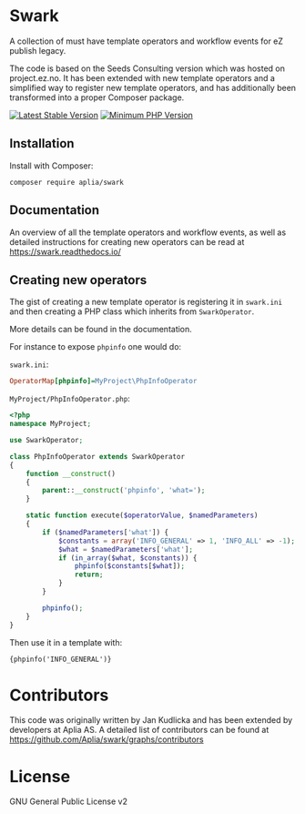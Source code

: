 # Swark

A collection of must have template operators and workflow events for eZ publish legacy.

The code is based on the Seeds Consulting version which was hosted on project.ez.no.
It has been extended with new template operators and a simplified way to register new template operators,
and has additionally been transformed into a proper Composer package.

[![Latest Stable Version](https://img.shields.io/packagist/v/aplia/swark.svg?style=flat-square)](https://packagist.org/packages/aplia/swark)
[![Minimum PHP Version](https://img.shields.io/badge/php-%3E%3D%205.3-8892BF.svg?style=flat-square)](https://php.net/)

## Installation

Install with Composer:

```console
composer require aplia/swark
```

## Documentation

An overview of all the template operators and workflow events, as well as detailed instructions
for creating new operators can be read at https://swark.readthedocs.io/

## Creating new operators

The gist of creating a new template operator is registering it in `swark.ini` and then creating
a PHP class which inherits from `SwarkOperator`.

More details can be found in the documentation.

For instance to expose `phpinfo` one would do:

`swark.ini`:
```ini
OperatorMap[phpinfo]=MyProject\PhpInfoOperator
```

`MyProject/PhpInfoOperator.php`:
```php
<?php
namespace MyProject;

use SwarkOperator;

class PhpInfoOperator extends SwarkOperator
{
    function __construct()
    {
        parent::__construct('phpinfo', 'what=');
    }

    static function execute($operatorValue, $namedParameters)
    {
        if ($namedParameters['what']) {
            $constants = array('INFO_GENERAL' => 1, 'INFO_ALL' => -1);
            $what = $namedParameters['what'];
            if (in_array($what, $constants)) {
                phpinfo($constants[$what]);
                return;
            }
        }

        phpinfo();
    }
}
```

Then use it in a template with:

```eztemplate
{phpinfo('INFO_GENERAL')}
```

# Contributors

This code was originally written by Jan Kudlicka and has been extended by developers at Aplia AS.
A detailed list of contributors can be found at https://github.com/Aplia/swark/graphs/contributors

# License

GNU General Public License v2
